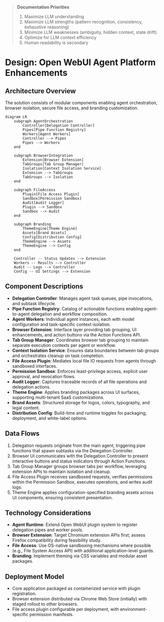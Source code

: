 > **Documentation Priorities**
> 1. Maximize LLM understanding
> 2. Maximize LLM strengths (pattern recognition, consistency, exhaustive reasoning)
> 3. Minimize LLM weaknesses (ambiguity, hidden context, state drift)
> 4. Optimize for LLM context efficiency
> 5. Human readability is secondary

# Design: Open WebUI Agent Platform Enhancements

## Architecture Overview
The solution consists of modular components enabling agent orchestration, browser isolation, secure file access, and branding customization.

```mermaid
diagram LR
    subgraph AgentOrchestration
        Controller[Delegation Controller]
        Pipes[Pipe Function Registry]
        Workers[Agent Workers]
        Controller --> Pipes
        Pipes --> Workers
    end

    subgraph BrowserIntegration
        Extension[Browser Extension]
        TabGroups[Tab Group Manager]
        Isolation[Context Isolation Service]
        Extension --> TabGroups
        TabGroups --> Isolation
    end

    subgraph FileAccess
        Plugin[File Access Plugin]
        Sandbox[Permission Sandbox]
        Audit[Audit Logger]
        Plugin --> Sandbox
        Sandbox --> Audit
    end

    subgraph Branding
        ThemeEngine[Theme Engine]
        Assets[Brand Assets]
        Config[Distribution Config]
        ThemeEngine --> Assets
        ThemeEngine --> Config
    end

    Controller -- Status Updates --> Extension
    Workers -- Results --> Controller
    Audit -- Logs --> Controller
    Config -- UI Settings --> Extension
```

## Component Descriptions
- **Delegation Controller**: Manages agent task queues, pipe invocations, and subtask lifecycle.
- **Pipe Function Registry**: Catalog of actionable functions enabling agent-to-agent delegation and workflow composition.
- **Agent Workers**: Individual agent instances, each with model configuration and task-specific context isolation.
- **Browser Extension**: Interface layer providing tab grouping, UI enhancements, and action buttons via the Action Functions API.
- **Tab Group Manager**: Coordinates browser tab grouping to maintain separate execution contexts per agent or workflow.
- **Context Isolation Service**: Ensures data boundaries between tab groups and orchestrates cleanup on task completion.
- **File Access Plugin**: Mediates local file IO requests from agents through sandboxed interfaces.
- **Permission Sandbox**: Enforces least-privilege access, explicit user approval, and revocation flows.
- **Audit Logger**: Captures traceable records of all file operations and delegation actions.
- **Theme Engine**: Applies branding packages across UI surfaces, supporting multi-tenant SaaS customizations.
- **Brand Assets**: Structured storage for logos, colors, typography, and legal content.
- **Distribution Config**: Build-time and runtime toggles for packaging, deployment, and white-label options.

## Data Flows
1. Delegation requests originate from the main agent, triggering pipe functions that spawn subtasks via the Delegation Controller.
2. Browser UI communicates with the Delegation Controller to present interactive buttons and status indicators through Action Functions.
3. Tab Group Manager groups browser tabs per workflow, leveraging extension APIs to maintain isolation and cleanup.
4. File Access Plugin receives sandboxed requests, verifies permissions within the Permission Sandbox, executes operations, and writes audit logs.
5. Theme Engine applies configuration-specified branding assets across UI components, ensuring consistent presentation.

## Technology Considerations
- **Agent Runtime**: Extend Open WebUI plugin system to register delegation pipes and worker pools.
- **Browser Extension**: Target Chromium extension APIs first; assess Firefox compatibility during feasibility study.
- **File Access**: Use OS-native sandboxing mechanisms where possible (e.g., File System Access API) with additional application-level guards.
- **Branding**: Implement theming via CSS variables and modular asset packages.

## Deployment Model
- Core application packaged as containerized service with plugin registration.
- Browser extension distributed via Chrome Web Store (initially) with staged rollout to other browsers.
- File access plugin configurable per deployment, with environment-specific permission manifests.
